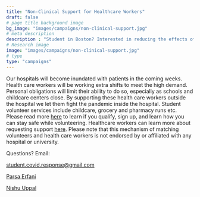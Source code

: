 ```yaml
---
title: "Non-Clinical Support for Healthcare Workers"
draft: false
# page title background image
bg_image: "images/campaigns/non-clinical-support.jpg"
# meta description
description : "Student in Boston? Interested in reducing the effects of COVID-19 and flattening the curve? Volunteer to support health care workers."
# Research image
image: "images/campaigns/non-clinical-support.jpg"
# type
type: "campaigns"
---
```


Our hospitals will become inundated with patients in the coming weeks. Health care workers will be working extra shifts to meet the high demand. Personal obligations will limit their ability to do so, especially as schools and childcare centers close. By supporting these health care workers outside the hospital we let them fight the pandemic inside the hospital. Student volunteer services include childcare, grocery and pharmacy runs etc. Please read more [here](https://docs.google.com/forms/d/1UiHsHiyT2u7yRh2g1CWHFuxtE0aCKADNR8BXaX9WsnM/viewform?edit_requested=true) to learn if you qualify, sign up, and learn how you can stay safe while volunteering. Healthcare workers can learn more about requesting support [here](https://forms.gle/sxLQRmPvrLbZHcV2A). Please note that this mechanism of matching volunteers and health care workers is not endorsed by or affiliated with any hospital or university.

Questions? Email:

student.covid.response@gmail.com

[Parsa Erfani](mailto:parsa_erfani@hms.harvard.edu)

[Nishu Uppal](mailto:nishant_uppal@hms.harvard.edu)